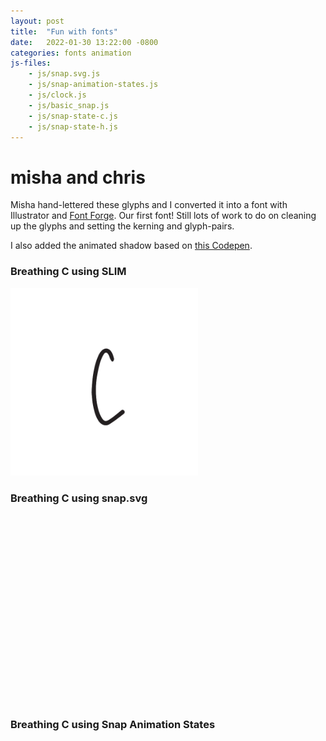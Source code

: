 ```yaml
---
layout: post
title:  "Fun with fonts"
date:   2022-01-30 13:22:00 -0800
categories: fonts animation
js-files:
    - js/snap.svg.js
    - js/snap-animation-states.js
    - js/clock.js
    - js/basic_snap.js
    - js/snap-state-c.js
    - js/snap-state-h.js
---
```


<link rel="stylesheet" href="/assets/css/posts.css">

<h1 class="shadowed" data-shadow='misha and chris'>misha and chris</h1>

Misha hand-lettered these glyphs and I converted it into a font with Illustrator and [Font Forge](https://fontforge.org/en-US/). Our first font! Still lots of work to do on cleaning up the glyphs and setting the kerning and glyph-pairs.

I also added the animated shadow based on [this Codepen](https://codepen.io/carpenumidium/pen/hHjEJ).

### Breathing C using SLIM
<img src="/assets/glyphs/curl/c/C.svg" width="300px" />

### Breathing C using snap.svg
<svg id="basic_snap" width="300px" height="300px"></svg>

### Breathing C using Snap Animation States
<i class="glyph-c"></i>
<i class="glyph-h"></i>